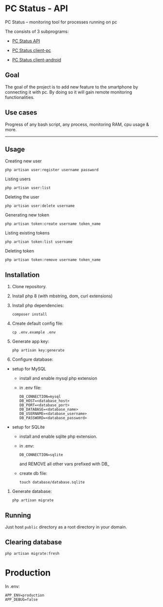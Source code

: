 # PC Status - API

PC Status – monitoring tool for processes running on pc

The consists of 3 subprograms:

- [PC Status API](https://github.com/pawelhanusik/PCStatus-api)

- [PC Status client-pc](https://github.com/pawelhanusik/PCStatus-client-pc)

- [PC Status client-android](https://github.com/pawelhanusik/PCStatus-client-android)

## Goal

The goal of the project is to add new feature to the smartphone by connecting it with pc. By doing so it will gain remote monitoring functionalities.

## Use cases

Progress of any bash script, any process, monitoring RAM, cpu usage & more.

---

## Usage

Creating new user

`php artisan user:register username password`

Listing users

`php artisan user:list`

Deleting the user

`php artisan user:delete username`

Generating new token

`php artisan token:create username token_name`

Listing existing tokens

`php artisan token:list username`

Deleting token

`php artisan token:remove username token_name`

## Installation

1. Clone repository.

1. Install php 8 (with mbstring, dom, curl extensions)

1. Install php dependencies:

    ```
    composer install
    ```

1. Create default config file:

    ```
    cp .env.example .env
    ```

1. Generate app key:

    ```
    php artisan key:generate
    ```

1. Configure database:

- setup for MySQL

    - install and enable mysql php extension

    - in .env file: 
        ```
        DB_CONNECTION=mysql
        DB_HOST=<database_host>
        DB_PORT=<database_port>
        DB_DATABASE=<database_name>
        DB_USERNAME=<database_username>
        DB_PASSWORD=<database_password>
        ```

- setup for SQLite

    - install and enable sqlite php extension.

    - in .env:

        ```
        DB_CONNECTION=sqlite
        ```

        and REMOVE all other vars prefixed with DB_

    - create db file:
        
        ```
        touch database/database.sqlite
        ```

1. Generate database:

    ```
    php artisan migrate
    ```

## Running

Just host `public` directory as a root directory in your domain.

## Clearing database

```
php artisan migrate:fresh
```

# Production

In .env:

```
APP_ENV=production
APP_DEBUG=false
```
